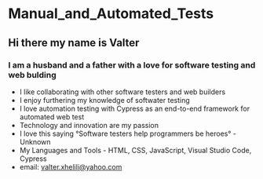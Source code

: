 # Manual_and_Automated_Tests

## Hi there my name is Valter

### I am a husband and a father with a love for software testing and web bulding
- I like collaborating with other software testers and web builders
- I enjoy furthering my knowledge of softwater testing 
- I love automation testing with Cypress as an end-to-end framework for automated web test
- Technology and innovation are my passion 
- I love this saying °Software testers help programmers be heroes° - Unknown 
- My Languages and Tools - HTML, CSS, JavaScript, Visual Studio Code, Cypress
- email: valter.xhelili@yahoo.com
